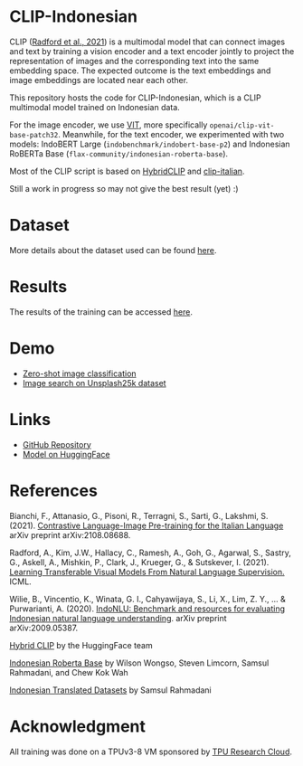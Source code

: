 # CLIP-Indonesian

CLIP ([Radford et al., 2021](https://arxiv.org/abs/2103.00020)) is a multimodal model that can connect images and text by training a vision encoder and a text encoder jointly to project the representation of images and the corresponding text into the same embedding space. The expected outcome is the text embeddings and image embeddings are located near each other.

This repository hosts the code for CLIP-Indonesian, which is a CLIP multimodal model trained on Indonesian data.

For the image encoder, we use [VIT](https://huggingface.co/models?filter=vit), more specifically `openai/clip-vit-base-patch32`. Meanwhile, for the text encoder, we experimented with two models: IndoBERT Large (`indobenchmark/indobert-base-p2`) and Indonesian RoBERTa Base (`flax-community/indonesian-roberta-base`).

Most of the CLIP script is based on [HybridCLIP](https://github.com/huggingface/transformers/tree/master/examples/research_projects/jax-projects/hybrid_clip) and [clip-italian](https://arxiv.org/abs/2108.08688).

Still a work in progress so may not give the best result (yet) :)

# Dataset

More details about the dataset used can be found [here](/data).

# Results

The results of the training can be accessed [here](https://wandb.ai/galuh/clip-indonesian).

# Demo

- [Zero-shot image classification](https://colab.research.google.com/drive/19p4f7eLnKp8Dxp0tjiEiWMoMv3jpXz48?usp=sharing)
- [Image search on Unsplash25k dataset](https://colab.research.google.com/drive/1v56LQLpNB8z0PwMQ9uESLRpGM-hO9aRf?usp=sharing)

# Links

+ [GitHub Repository](https://github.com/galuhsahid/clip-indonesian)
+ [Model on HuggingFace](https://huggingface.co/Galuh/clip-indonesian)

# References

Bianchi, F., Attanasio, G., Pisoni, R., Terragni, S., Sarti, G., Lakshmi, S. (2021). [Contrastive Language-Image Pre-training for the Italian Language](https://arxiv.org/abs/2108.08688) arXiv preprint arXiv:2108.08688.

Radford, A., Kim, J.W., Hallacy, C., Ramesh, A., Goh, G., Agarwal, S., Sastry, G., Askell, A., Mishkin, P., Clark, J., Krueger, G., & Sutskever, I. (2021). [Learning Transferable Visual Models From Natural Language Supervision.](https://arxiv.org/abs/2103.00020) ICML.

Wilie, B., Vincentio, K., Winata, G. I., Cahyawijaya, S., Li, X., Lim, Z. Y., ... & Purwarianti, A. (2020). [IndoNLU: Benchmark and resources for evaluating Indonesian natural language understanding](https://arxiv.org/pdf/2009.05387.pdf). arXiv preprint arXiv:2009.05387.

[Hybrid CLIP](https://github.com/huggingface/transformers/tree/master/examples/research_projects/jax-projects/hybrid_clip) by the HuggingFace team

[Indonesian Roberta Base](https://huggingface.co/flax-community/indonesian-roberta-base) by Wilson Wongso, Steven Limcorn, Samsul Rahmadani, and Chew Kok Wah

[Indonesian Translated Datasets](https://github.com/acul3/translated-dataset) by Samsul Rahmadani

# Acknowledgment
All training was done on a TPUv3-8 VM sponsored by [TPU Research Cloud](https://sites.research.google/trc/about/).
